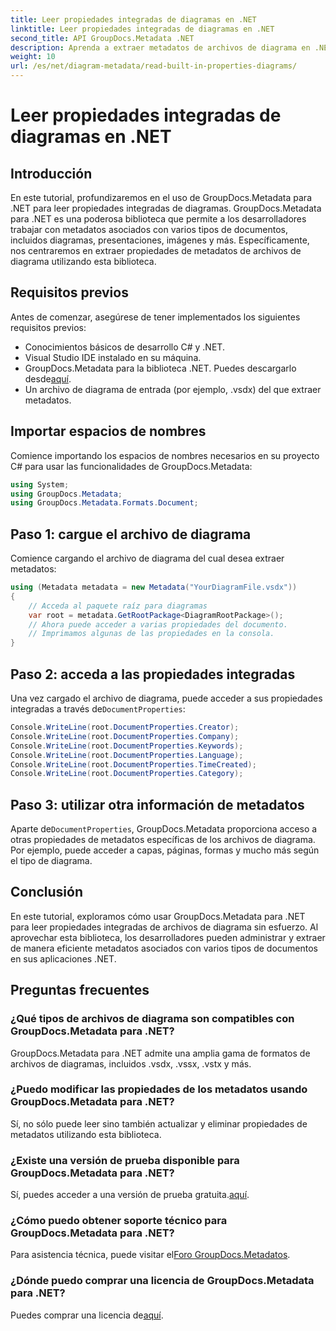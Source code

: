 ```yaml
---
title: Leer propiedades integradas de diagramas en .NET
linktitle: Leer propiedades integradas de diagramas en .NET
second_title: API GroupDocs.Metadata .NET
description: Aprenda a extraer metadatos de archivos de diagrama en .NET usando GroupDocs.Metadata. Mejore la gestión y el análisis de documentos de manera eficiente.
weight: 10
url: /es/net/diagram-metadata/read-built-in-properties-diagrams/
---
```


# Leer propiedades integradas de diagramas en .NET

## Introducción
En este tutorial, profundizaremos en el uso de GroupDocs.Metadata para .NET para leer propiedades integradas de diagramas. GroupDocs.Metadata para .NET es una poderosa biblioteca que permite a los desarrolladores trabajar con metadatos asociados con varios tipos de documentos, incluidos diagramas, presentaciones, imágenes y más. Específicamente, nos centraremos en extraer propiedades de metadatos de archivos de diagrama utilizando esta biblioteca.
## Requisitos previos
Antes de comenzar, asegúrese de tener implementados los siguientes requisitos previos:
- Conocimientos básicos de desarrollo C# y .NET.
- Visual Studio IDE instalado en su máquina.
-  GroupDocs.Metadata para la biblioteca .NET. Puedes descargarlo desde[aquí](https://releases.groupdocs.com/metadata/net/).
- Un archivo de diagrama de entrada (por ejemplo, .vsdx) del que extraer metadatos.

## Importar espacios de nombres
Comience importando los espacios de nombres necesarios en su proyecto C# para usar las funcionalidades de GroupDocs.Metadata:
```csharp
using System;
using GroupDocs.Metadata;
using GroupDocs.Metadata.Formats.Document;
```
## Paso 1: cargue el archivo de diagrama
Comience cargando el archivo de diagrama del cual desea extraer metadatos:
```csharp
using (Metadata metadata = new Metadata("YourDiagramFile.vsdx"))
{
    // Acceda al paquete raíz para diagramas
    var root = metadata.GetRootPackage<DiagramRootPackage>();
    // Ahora puede acceder a varias propiedades del documento.
    // Imprimamos algunas de las propiedades en la consola.
}
```
## Paso 2: acceda a las propiedades integradas
 Una vez cargado el archivo de diagrama, puede acceder a sus propiedades integradas a través de`DocumentProperties`:
```csharp
Console.WriteLine(root.DocumentProperties.Creator);
Console.WriteLine(root.DocumentProperties.Company);
Console.WriteLine(root.DocumentProperties.Keywords);
Console.WriteLine(root.DocumentProperties.Language);
Console.WriteLine(root.DocumentProperties.TimeCreated);
Console.WriteLine(root.DocumentProperties.Category);
```
## Paso 3: utilizar otra información de metadatos
 Aparte de`DocumentProperties`, GroupDocs.Metadata proporciona acceso a otras propiedades de metadatos específicas de los archivos de diagrama. Por ejemplo, puede acceder a capas, páginas, formas y mucho más según el tipo de diagrama.

## Conclusión
En este tutorial, exploramos cómo usar GroupDocs.Metadata para .NET para leer propiedades integradas de archivos de diagrama sin esfuerzo. Al aprovechar esta biblioteca, los desarrolladores pueden administrar y extraer de manera eficiente metadatos asociados con varios tipos de documentos en sus aplicaciones .NET.

## Preguntas frecuentes
### ¿Qué tipos de archivos de diagrama son compatibles con GroupDocs.Metadata para .NET?
GroupDocs.Metadata para .NET admite una amplia gama de formatos de archivos de diagramas, incluidos .vsdx, .vssx, .vstx y más.
### ¿Puedo modificar las propiedades de los metadatos usando GroupDocs.Metadata para .NET?
Sí, no sólo puede leer sino también actualizar y eliminar propiedades de metadatos utilizando esta biblioteca.
### ¿Existe una versión de prueba disponible para GroupDocs.Metadata para .NET?
 Sí, puedes acceder a una versión de prueba gratuita.[aquí](https://releases.groupdocs.com/).
### ¿Cómo puedo obtener soporte técnico para GroupDocs.Metadata para .NET?
 Para asistencia técnica, puede visitar el[Foro GroupDocs.Metadatos](https://forum.groupdocs.com/c/metadata/14).
### ¿Dónde puedo comprar una licencia de GroupDocs.Metadata para .NET?
 Puedes comprar una licencia de[aquí](https://purchase.groupdocs.com/buy).